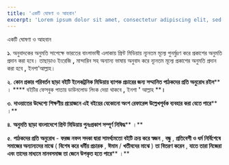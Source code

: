 ```yaml
---
title: 'একটি ঘোষণা ও আহবান'
excerpt: 'Lorem ipsum dolor sit amet, consectetur adipiscing elit, sed do eiusmod tempor incididunt ut labore et dolore magna aliqua. Praesent elementum facilisis leo vel fringilla est ullamcorper eget. At imperdiet dui accumsan sit amet nulla facilities morbi tempus.'
---
```


একটি ঘোষণা ও আহবান

**১**. অনুবাদকের অনুমতি সাপেক্ষে ভারতের বাংলাভাষী এলাকায় প্রিন্ট মিডিয়ায় ন্যূনতম মূল্যে পুনর্মুদ্রণ করে প্রকাশের অনুমতি প্রদান করা হবে। তাছাড়াও ইংরেজি **,** মান্দারিন সহ অন্যান্য ভাষায় অনুবাদ করে ন্যূনতম মূল্যে প্রকাশের অনুমতি প্রদান করা হবে **,** ইনশা&#39;আল্লাহ।

**২**. **কোন প্রকার পরিবর্তন ছাড়া বইটি ইলেকট্রনিক মিডিয়ায় ব্যাপক প্রচারের জন্য সম্মানিত পাঠকদের প্রতি অনুরোধ রইল**** । **** বইটির ফেসবুক পাতায় ডাউনলোড লিংক দেয়া থাকবে **,** ইনশা ****&#39;**** আল্লাহ ****।**

**৩**. **দাওয়াতের উদ্দেশ্যে শিক্ষণীয় প্রয়োজনে এই বইয়ের যেকোনো অংশ রেফারেন্স উল্লেখপূর্বক ব্যবহার করা যেতে পারে**** ।**

**৪**. **অনুমতি ছাড়া বাংলাদেশে প্রিন্ট মিডিয়ায় পুনঃপ্রকাশ সম্পূর্ণ নিষিদ্ধ**** ।**

**৫**. **পাঠকদের প্রতি অনুরোধ** - **ফরজ নফল সদকা দ্বারা সামর্থ্যমতো বইটি ক্রয় করে স্বজন** , **বন্ধু** , **প্রতিবেশী ও ধর্ম নির্বিশেষে সমাজের অন্যান্যদের মাঝে** ( **বিশেষ করে ধর্মীয় প্রচারক** , **ঈমাম** / **খতীবদের মাঝে** ) **তা বিতরণ করেন** , **যাতে তারা নিজেরা এবং তাদের মাধ্যমে মানবসমাজ তা জেনে উপকৃত হতে পারে**** ।**
